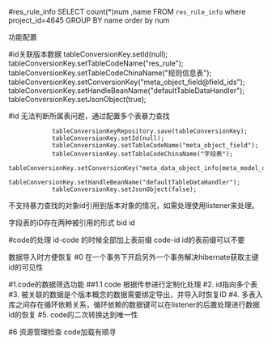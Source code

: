 
#res_rule_info
SELECT count(*)num ,name FROM `res_rule_info` where project_id=4645 GROUP BY name order by num 


功能配置




#id关联版本数据
               tableConversionKey.setId(null);
               tableConversionKey.setTableCodeName("res_rule");
               tableConversionKey.setTableCodeChinaName("规则信息表");
               tableConversionKey.setConversionKey("meta_object_field@field_ids");
               tableConversionKey.setHandleBeanName("defaultTableDataHandler");
               tableConversionKey.setJsonObject(true);
               
#id 无法判断所属表问题，通过配置多个表暴力查找

                tableConversionKeyRepository.save(tableConversionKey);
                tableConversionKey.setId(null);
                tableConversionKey.setTableCodeName("meta_object_field");
                tableConversionKey.setTableCodeChinaName("字段表");
                tableConversionKey.setConversionKey("meta_data_object_info|meta_model_object_info|meta_topic_object_info@deriveContent.tableId");
                tableConversionKey.setHandleBeanName("defaultTableDataHandler");
                tableConversionKey.setJsonObject(false);
                
不支持暴力查找的对象id引用到版本对象的情况，如需处理使用listener来处理。



字段表的iD存在两种被引用的形式
 bid  id


#code的处理
id-code 的时候全部加上表前缀
code-id  id的表前缀可以不要

数据导入时方便恢复
#0 在一个事务下开启另外一个事务解决hibernate获取主键id的可见性


#1.code的数据筛选功能
##1.1 code 根据传参进行定制化处理
#2. id指向多个表
#3. 被关联的数据是个版本概念的数据需要绑定导出，并导入时恢复ID
#4. 多表入库之间存在循环依赖关系，循环依赖的数据键可以在listener的后置处理进行数据id的恢复
#5. code的二次转换达到唯一性

#6 资源管理检查 code加载有顺寻



